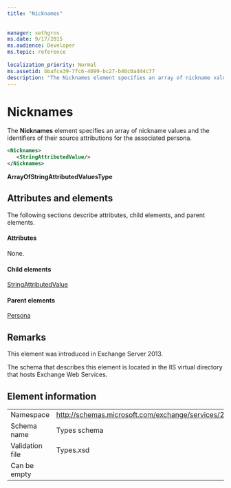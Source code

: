 ```yaml
---
title: "Nicknames"
 
 
manager: sethgros
ms.date: 9/17/2015
ms.audience: Developer
ms.topic: reference
 
localization_priority: Normal
ms.assetid: bbafce39-7fc6-4099-bc27-b40c0ad44c77
description: "The Nicknames element specifies an array of nickname values and the identifiers of their source attributions for the associated persona."
---
```


# Nicknames

The **Nicknames** element specifies an array of nickname values and the identifiers of their source attributions for the associated persona. 
  
```XML
<Nicknames>
   <StringAttributedValue/>
</Nicknames>
```

 **ArrayOfStringAttributedValuesType**
## Attributes and elements

The following sections describe attributes, child elements, and parent elements.
  
#### Attributes

None.
  
#### Child elements

[StringAttributedValue](stringattributedvalue.md)
  
#### Parent elements

[Persona](persona.md)
  
## Remarks

This element was introduced in Exchange Server 2013.
  
The schema that describes this element is located in the IIS virtual directory that hosts Exchange Web Services.
  
## Element information

|||
|:-----|:-----|
|Namespace  <br/> |http://schemas.microsoft.com/exchange/services/2006/types  <br/> |
|Schema name  <br/> |Types schema  <br/> |
|Validation file  <br/> |Types.xsd  <br/> |
|Can be empty  <br/> ||
   

